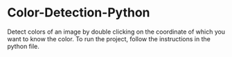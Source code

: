 # Color-Detection-Python 
Detect colors of an image by double clicking on the coordinate of which you want to know the color. 
To run the project, follow the instructions in the python file.
